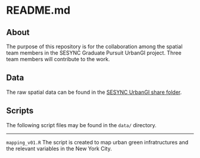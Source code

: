 # README.md

## About
The purpose of this repository is for the collaboration among the spatial team members in the SESYNC Graduate Pursuit UrbanGI project. Three team members will contribute to the work.

## Data
The raw spatial data can be found in the [SESYNC UrbanGI share folder](https://files.sesync.org/pydio/ws-urbangi/spatial_data). 

## Scripts
The following script files may be found in the `data/` directory.

---
`mapping_v01.R`
The script is created to map urban green infratructures and the relevant variables in the New York City. 


